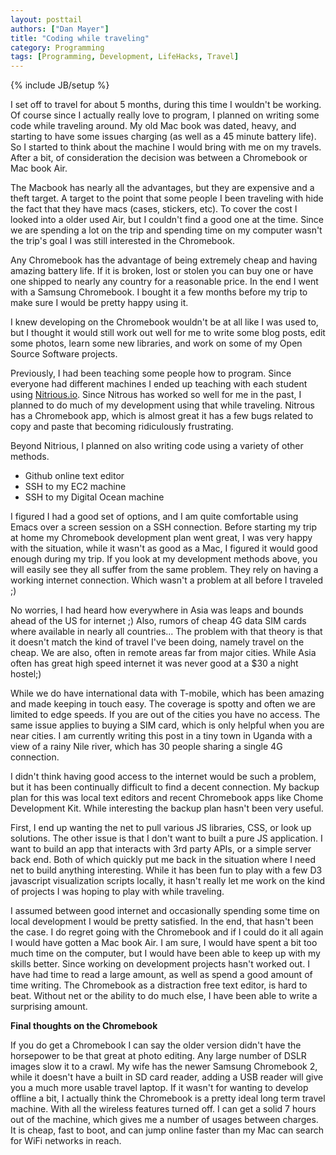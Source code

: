 ```yaml
---
layout: posttail
authors: ["Dan Mayer"]
title: "Coding while traveling"
category: Programming
tags: [Programming, Development, LifeHacks, Travel]
---
```

{% include JB/setup %}

I set off to travel for about 5 months, during this time I wouldn't be working. Of course since I actually really love to program, I planned on writing some code while traveling around. My old Mac book was dated, heavy, and starting to have some issues charging (as well as a 45 minute battery life). So I started to think about the machine I would bring with me on my travels. After a bit, of consideration the decision was between a Chromebook or Mac book Air.

The Macbook has nearly all the advantages, but they are expensive and a theft target. A target to the point that some people I been traveling with hide the fact that they have macs (cases, stickers, etc). To cover the cost I looked into a older used Air, but I couldn't find a good one at the time. Since we are spending a lot on the trip and spending time on my computer wasn't the trip's goal I was still interested in the Chromebook.

Any Chromebook has the advantage of being extremely cheap and having amazing battery life. If it is broken, lost or stolen you can buy one or have one shipped to nearly any country for a reasonable price. In the end I went with a Samsung Chromebook. I bought it a few months before my trip to make sure <!--more--> I would be pretty happy using it.

I knew developing on the Chromebook wouldn't be at all like I was used to, but I thought it would still work out well for me to write some blog posts, edit some photos, learn some new libraries, and work on some of my Open Source Software projects.

Previously, I had been teaching some people how to program. Since everyone had different machines I ended up teaching with each student using [Nitrious.io](https://www.nitrous.io/). Since Nitrous has worked so well for me in the past, I planned to do much of my development using that while traveling. Nitrous has a Chromebook app, which is almost great it has a few bugs related to copy and paste that becoming ridiculously frustrating. 

Beyond Nitrious, I planned on also writing code using a variety of other methods.


* Github online text editor
* SSH to my EC2 machine
* SSH to my Digital Ocean machine

I figured I had a good set of options, and I am quite comfortable using Emacs over a screen session on a SSH connection. Before starting my trip at home my Chromebook development plan went great, I was very happy with the situation, while it wasn't as good as a Mac, I figured it would good enough during my trip. If you look at my development methods above, you will easily see they all suffer from the same problem. They rely on having a working internet connection. Which wasn't a problem at all before I traveled ;)

No worries, I had heard how everywhere in Asia was leaps and bounds ahead of the US for internet ;) Also, rumors of cheap 4G data SIM cards where available in nearly all countries... The problem with that theory is that it doesn't match the kind of travel I've been doing, namely travel on the cheap. We are also, often in remote areas far from major cities. While Asia often has great high speed internet it was never good at a $30 a night hostel;)

While we do have international data with T-mobile, which has been amazing and made keeping in touch easy. The coverage is spotty and often we are limited to edge speeds. If you are out of the cities you have no access. The same issue applies to buying a SIM card, which is only helpful when you are near cities. I am currently writing this post in a tiny town in Uganda with a view of a rainy Nile river, which has 30 people sharing a single 4G connection.

I didn't think having good access to the internet would be such a problem, but it has been continually difficult to find a decent connection. My backup plan for this was local text editors and recent Chromebook apps like Chome Development Kit. While interesting the backup plan hasn't been very useful.

First, I end up wanting the net to pull various JS libraries, CSS, or look up solutions. The other issue is that I don't want to built a pure JS application. I want to build an app that interacts with 3rd party APIs, or a simple server back end. Both of which quickly put me back in the situation where I need net to build anything interesting. While it has been fun to play with a few D3 javascript visualization scripts locally, it hasn't really let me work on the kind of projects I was hoping to play with while traveling.

I assumed between good internet and occasionally spending some time on local development I would be pretty satisfied. In the end, that hasn't been the case. I do regret going with the Chromebook and if I could do it all again I would have gotten a Mac book Air. I am sure, I would have spent a bit too much time on the computer, but I would have been able to keep up with my skills better. Since working on development projects hasn't worked out. I have had time to read a large amount, as well as spend a good amount of time writing. The Chromebook as a distraction free text editor, is hard to beat. Without net or the ability to do much else, I have been able to write a surprising amount.

__Final thoughts on the Chromebook__

If you do get a Chromebook I can say the older version didn't have the horsepower to be that great at photo editing. Any large number of DSLR images slow it to a crawl. My wife has the newer Samsung Chromebook 2, while it doesn't have a built in SD card reader, adding a USB reader will give you a much more usable travel laptop. If it wasn't for wanting to develop offline a bit, I actually think the Chromebook is a pretty ideal long term travel machine. With all the wireless features turned off. I can get a solid 7 hours out of the machine, which gives me a number of usages between charges. It is cheap, fast to boot, and can jump online faster than my Mac can search for WiFi networks in reach.

